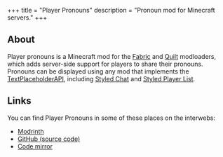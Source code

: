 +++
title = "Player Pronouns"
description = "Pronoun mod for Minecraft servers."
+++

## About

Player pronouns is a Minecraft mod for the [Fabric](https://fabricmc.net/) and [Quilt](https://quiltmc.org/) modloaders, which adds server-side support for players to share their pronouns. Pronouns can be displayed using any mod that implements the [TextPlaceholderAPI](https://github.com/Patbox/TextPlaceholderAPI), including [Styled Chat](https://modrinth.com/mod/styled-chat) and [Styled Player List](https://modrinth.com/mod/styledplayerlist).

## Links

You can find Player Pronouns in some of these places on the interwebs:
- [Modrinth](modrinth://mod/player-pronouns)
- [GitHub (source code)](github://ashhhleyyy/player-pronouns)
- [Code mirror](https://ashhhleyyy.dev/git/mirror/player-pronouns)
